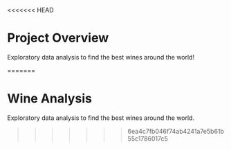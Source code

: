 <<<<<<< HEAD
# Project Overview


Exploratory data analysis to find the best wines around the world!


=======
# Wine Analysis
Exploratory data analysis to find the best wines around the world.
>>>>>>> 6ea4c7fb046f74ab4241a7e5b61b55c1786017c5



